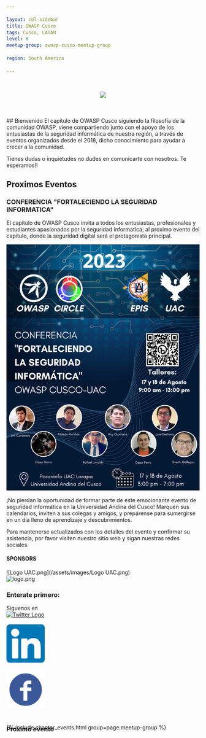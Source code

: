 ```yaml
---

layout: col-sidebar
title: OWASP Cusco
tags: Cusco, LATAM
level: 0
meetup-group: owasp-cusco-meetup-group

region: South America

---
```


<br>
<p align="center">
  <img width="550px" src="assets/images/logo.png">
</p>
<br><br>
## Bienvenido
El capítulo de OWASP Cusco siguiendo la filosofía de la comunidad OWASP, viene compartiendo junto con el apoyo de los entusiastas de la seguridad informática de nuestra región, a través de eventos organizados desde el 2018, dicho conocimiento para ayudar a crecer a la comunidad.

Tienes dudas o inquietudes no dudes en comunicarte con nosotros. Te esperamos!!

## Proximos Eventos

### CONFERENCIA "FORTALECIENDO LA SEGURIDAD INFORMATICA"

El capítulo de OWASP Cusco invita a todos los entusiastas, profesionales y estudiantes apasionados por la seguridad informatica; al proximo evento del capitulo, donde la seguridad digital será el protagonista principal.

![OWASP-ANDINA.png](/assets/images/OWASP-ANDINA.png)

¡No pierdan la oportunidad de formar parte de este emocionante evento de seguridad informática en la Universidad Andina del Cusco! Marquen sus calendarios, inviten a sus colegas y amigos, y prepárense para sumergirse en un día lleno de aprendizaje y descubrimientos.

Para mantenerse actualizados con los detalles del evento y confirmar su asistencia, por favor visiten nuestro sitio web y sigan nuestras redes sociales.

#### SPONSORS
![Logo UAC.png](/assets/images/Logo UAC.png)
<br>
![logo.png](/assets/images/logo.png)

### Enterate primero:

Siguenos en<br>
<a href="https://twitter.com/owaspcusco"><img src="/assets/images/twitter.jpg" alt="Twitter Logo" width="100"></a><br>
<br>
<a href="https://www.linkedin.com/company/owaspcusco/"><img src="/assets/images/linkedin.png" alt="Linkedin Logo" width="100"></a><br>
<br>
<a href="https://www.facebook.com/OwaspCusco"><img src="/assets/images/fb.png" alt="FB Logo" width="100"></a><br>
<br>

<h3 id="meetups" style="margin-bottom: -40px;">Próximo evento</h3> <!-- ### Meetups -->
<br>
{% include chapter_events.html group=page.meetup-group %}
